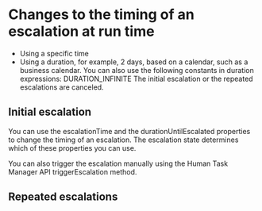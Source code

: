 <!-- image -->

# Changes to the timing of an escalation at run time

- Using a specific time
- Using a duration, for example, 2 days, based on a calendar, such
as a business calendar. You can also use the following constants in
duration expressions:
DURATION\_INFINITE
The initial escalation or the repeated escalations are canceled.

## Initial escalation

You can use the escalationTime
and the durationUntilEscalated properties to change the timing of
an escalation. The escalation state determines which of these properties
you can use.

You can
also trigger the escalation manually using the Human Task Manager
API triggerEscalation method.

## Repeated escalations